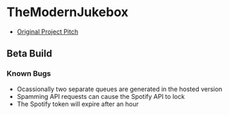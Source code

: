 # TheModernJukebox

- [Original Project Pitch](https://drive.google.com/file/d/1aa3IiDKp-Ap4I-m9czUQ7GLiG4GO3_Lz/view)

## Beta Build
### Known Bugs
- Ocassionally two separate queues are generated in the hosted version
- Spamming API requests can cause the Spotify API to lock
- The Spotify token will expire after an hour
